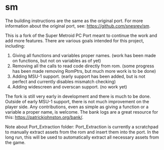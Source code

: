 # sm

The building instructions are the same as the original port. For more information about the original port, see: https://github.com/snesrev/sm.

This is a fork of the Super Metroid PC Port meant to continue the work and add more features. There are various goals intended for this project, including:
1. Giving all functions and variables proper names. (work has been made on functions, but not on variables as of yet)
2. Removing all the calls to read code directly from rom. (some progress has been made removing RomPtrs, but much more work is to be done)
3. Adding MSU-1 support. (early support has been added, but is not perfect and currently disables mismatch checking)
4. Adding widescreen and overscan support. (no work yet)

The fork is still very early in development and there is much to be done. Outside of early MSU-1 support, there is not much improvement on the player side.
Any contributions, even as simple as giving a function or a variable a proper name, is welcome. The bank logs are a great resource for this: https://patrickjohnston.org/bank/.

Note about Port_Extraction folder:
Port_Extraction is currently a scratchpad to manually extract assets from the rom and insert them into the port. 
In the long run, this will be used to automatically extract all necessary assets from the game.


